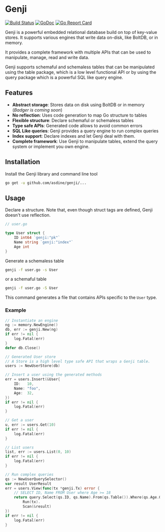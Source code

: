 # Genji

[![Build Status](https://travis-ci.org/asdine/genji.svg)](https://travis-ci.org/asdine/genji)
[![GoDoc](https://godoc.org/github.com/asdine/genji?status.svg)](https://godoc.org/github.com/asdine/genji)
[![Go Report Card](https://goreportcard.com/badge/github.com/asdine/genji)](https://goreportcard.com/report/github.com/asdine/genji)

Genji is a powerful embedded relational database build on top of key-value stores. It supports various engines that write data on-disk, like BoltDB, or in memory.

It provides a complete framework with multiple APIs that can be used to manipulate, manage, read and write data.

Genji supports schemaful and schemaless tables that can be manipulated using the table package, which is a low level functional API
or by using the query package which is a powerful SQL like query engine.

## Features

- **Abstract storage**: Stores data on disk using BoltDB or in memory (_Badger is coming soon_)
- **No reflection**: Uses code generation to map Go structure to tables
- **Flexible structure**: Declare schemaful or schemaless tables
- **Type safe APIs**: Generated code allows to avoid common errors
- **SQL Like queries**: Genji provides a query engine to run complex queries
- **Index support**: Declare indexes and let Genji deal with them.
- **Complete framework**: Use Genji to manipulate tables, extend the query system or implement you own engine.

## Installation

Install the Genji library and command line tool

```bash
go get -u github.com/asdine/genji/...
```

## Usage

Declare a structure. Note that, even though struct tags are defined, Genji doesn't use reflection.

```go
// user.go

type User struct {
    ID int64 `genji:"pk"`
    Name string `genji:"index"`
    Age int
}
```

Generate a schemaless table

```bash
genji -f user.go -s User
```

or a schemaful table

```bash
genji -f user.go -S User
```

This command generates a file that contains APIs specific to the `User` type.

### Example

```go
// Instantiate an engine
ng := memory.NewEngine()
db, err := genji.New(ng)
if err != nil {
    log.Fatal(err)
}
defer db.Close()

// Generated User store
// A Store is a high level type safe API that wraps a Genji table.
users := NewUserStore(db)

// Insert a user using the generated methods
err = users.Insert(&User{
    ID:   10,
    Name: "foo",
    Age:  32,
})
if err != nil {
    log.Fatal(err)
}

// Get a user
u, err := users.Get(10)
if err != nil {
    log.Fatal(err)
}

// List users
list, err := users.List(0, 10)
if err != nil {
    log.Fatal(err)
}

// Run complex queries
qs := NewUserQuerySelector()
var result UserResult
err = users.View(func(tx *genji.Tx) error {
    // SELECT ID, Name FROM User where Age >= 18
    return query.Select(qs.ID, qs.Name).From(qs.Table()).Where(qs.Age.Gte(18)).
        Run(tx).
        Scan(&result)
})
if err != nil {
    log.Fatal(err)
}
```
